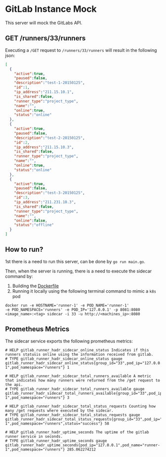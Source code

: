# GitLab Instance Mock

This server will mock the GitLabs API.

## GET /runners/33/runners

Executing a `/GET` request to `/runners/33/runners` will result in the following
json:

```json
[
  {
    "active":true,
    "paused":false,
    "description":"test-1-20150125",
    "id":1,
    "ip_address":"211.15.10.1",
    "is_shared":false,
    "runner_type":"project_type",
    "name":"",
    "online":true,
    "status":"online"
  },
  {
    "active":true,
    "paused":false,
    "description":"test-2-20150125",
    "id":2,
    "ip_address":"211.15.10.3",
    "is_shared":false,
    "runner_type":"project_type",
    "name":"",
    "online":true,
    "status":"online"
  },
  {
    "active":true,
    "paused":false,
    "description":"test-3-20150125",
    "id":3,
    "ip_address":"211.231.10.3",
    "is_shared":false,
    "runner_type":"project_type",
    "name":"",
    "online":false,
    "status":"offline"
  }
]
```

## How to run?

1st there is a need to run this server, can be done by `go run main.go`.

Then, when the server is running, there is a need to execute the sidecar command
by:

1. Building the [Dockerfile](/Dockerfile)
2. Running it locally using the following terminal command to mimic a `k8s` pod

```shell
docker run -e HOSTNAME='runner-1' -e POD_NAME='runner-1'
-e POD_NAMESPACE='runners' -e POD_IP='127.0.0.1' -p 8081:8080
<image_name>:<tag> sidecar -i 33 -u http://<machines_ip>:8080
```

## Prometheus Metrics

The sidecar service exports the following prometheus metrics:

```prometheus
# HELP gitlab_runner_hadr_sidecar_online_status Indicates if this runners statusis online using the information received from gitlab.
# TYPE gitlab_runner_hadr_sidecar_online_status gauge
gitlab_runner_hadr_sidecar_online_status{group_id="33",pod_ip="127.0.0.1",pod_name="runner-1",pod_namespace="runners"} 1

# HELP gitlab_runner_hadr_sidecar_total_runners_available A metric that indicates how many runners were returned from the /get request to the api.
# TYPE gitlab_runner_hadr_sidecar_total_runners_available gauge
gitlab_runner_hadr_sidecar_total_runners_available{group_id="33",pod_ip="127.0.0.1",pod_name="runner-1",pod_namespace="runners"} 3

# HELP gitlab_runner_hadr_sidecar_total_status_requests Counting how many /get requests where executed by the sidecar.
# TYPE gitlab_runner_hadr_sidecar_total_status_requests gauge
gitlab_runner_hadr_sidecar_total_status_requests{group_id="33",pod_ip="127.0.0.1",pod_name="runner-1",pod_namespace="runners",status="success"} 58

# HELP gitlab_runner_hadr_uptime_seconds The uptime of the gitlab runner service in seconds.
# TYPE gitlab_runner_hadr_uptime_seconds gauge
gitlab_runner_hadr_uptime_seconds{pod_ip="127.0.0.1",pod_name="runner-1",pod_namespace="runners"} 285.062274212
```

